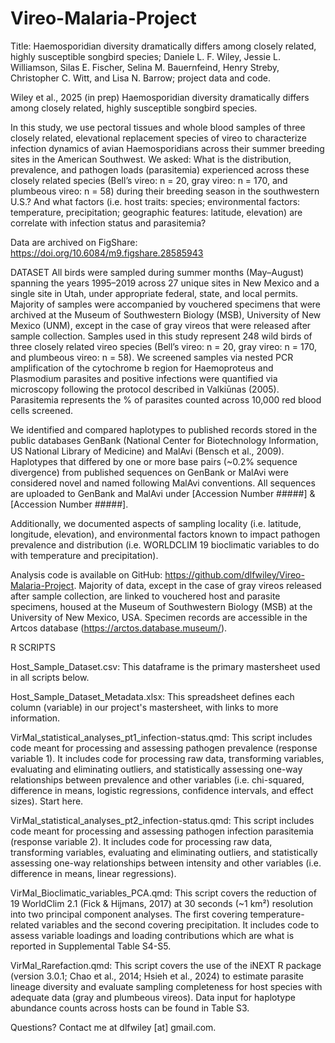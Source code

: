 # Vireo-Malaria-Project
Title: Haemosporidian diversity dramatically differs among closely related, highly susceptible songbird species; Daniele L. F. Wiley, Jessie L. Williamson, Silas E. Fischer, Selina M. Bauernfeind, Henry Streby, Christopher C. Witt, and Lisa N. Barrow; project data and code.

Wiley et al., 2025 (in prep) Haemosporidian diversity dramatically differs among closely related, highly susceptible songbird species.

In this study, we use pectoral tissues and whole blood samples of three closely related, elevational replacement species of vireo to characterize infection dynamics of avian Haemosporidians across their summer breeding sites in the American Southwest. We asked: What is the distribution, prevalence, and pathogen loads (parasitemia) experienced across these closely related species (Bell’s vireo: n = 20, gray vireo: n = 170, and plumbeous vireo: n = 58) during their breeding season in the southwestern U.S.? And what factors (i.e. host traits: species; environmental factors: temperature, precipitation; geographic features: latitude, elevation) are correlate with infection status and parasitemia?

Data are archived on FigShare: https://doi.org/10.6084/m9.figshare.28585943

DATASET All birds were sampled during summer months (May–August) spanning the years 1995–2019 across 27 unique sites in New Mexico and a single site in Utah, under appropriate federal, state, and local permits. Majority of samples were accompanied by vouchered specimens that were archived at the Museum of Southwestern Biology (MSB), University of New Mexico (UNM), except in the case of gray vireos that were released after sample collection. Samples used in this study represent 248 wild birds of three closely related vireo species (Bell’s vireo: n = 20, gray vireo: n = 170, and plumbeous vireo: n = 58). We screened samples via nested PCR amplification of the cytochrome b region for Haemoproteus and Plasmodium parasites and positive infections were quantified via microscopy following the protocol described in Valkiūnas (2005). Parasitemia represents the % of parasites counted across 10,000 red blood cells screened.

We identified and compared haplotypes to published records stored in the public databases GenBank (National Center for Biotechnology Information, US National Library of Medicine) and MalAvi (Bensch et al., 2009). Haplotypes that differed by one or more base pairs (~0.2% sequence divergence) from published sequences on GenBank or MalAvi were considered novel and named following MalAvi conventions. All sequences are uploaded to GenBank and MalAvi under [Accession Number #####] & [Accession Number #####].

Additionally, we documented aspects of sampling locality (i.e. latitude, longitude, elevation), and environmental factors known to impact pathogen prevalence and distribution (i.e. WORLDCLIM 19 bioclimatic variables to do with temperature and precipitation).

Analysis code is available on GitHub: https://github.com/dlfwiley/Vireo-Malaria-Project. Majority of data, except in the case of gray vireos released after sample collection, are linked to vouchered host and parasite specimens, housed at the Museum of Southwestern Biology (MSB) at the University of New Mexico, USA. Specimen records are accessible in the Artcos database (https://arctos.database.museum/).

R SCRIPTS

Host_Sample_Dataset.csv: This dataframe is the primary mastersheet used in all scripts below.

Host_Sample_Dataset_Metadata.xlsx: This spreadsheet defines each column (variable) in our project's mastersheet, with links to more information.

VirMal_statistical_analyses_pt1_infection-status.qmd: This script includes code meant for processing and assessing pathogen prevalence (response variable 1). It includes code for processing raw data, transforming variables, evaluating and eliminating outliers, and statistically assessing one-way relationships between prevalence and other variables (i.e. chi-squared, difference in means, logistic regressions, confidence intervals, and effect sizes). Start here.

VirMal_statistical_analyses_pt2_infection-status.qmd: This script includes code meant for processing and assessing pathogen infection parasitemia (response variable 2). It includes code for processing raw data, transforming variables, evaluating and eliminating outliers, and statistically assessing one-way relationships between intensity and other variables (i.e. difference in means, linear regressions).

VirMal_Bioclimatic_variables_PCA.qmd: This script covers the reduction of 19 WorldClim 2.1 (Fick & Hijmans, 2017) at 30 seconds (~1 km²) resolution into two principal component analyses. The first covering temperature-related variables and the second covering precipitation. It includes code to assess variable loadings and loading contributions which are what is reported in Supplemental Table S4-S5.

VirMal_Rarefaction.qmd: This script covers the use of the iNEXT R package (version 3.0.1; Chao et al., 2014; Hsieh et al., 2024) to estimate parasite lineage diversity and evaluate sampling completeness for host species with adequate data (gray and plumbeous vireos). Data input for haplotype abundance counts across hosts can be found in Table S3.

Questions? Contact me at dlfwiley [at] gmail.com.
